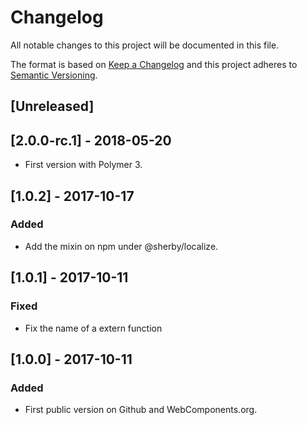 # Changelog
All notable changes to this project will be documented in this file.

The format is based on [Keep a Changelog](http://keepachangelog.com/en/1.0.0/)
and this project adheres to [Semantic Versioning](http://semver.org/spec/v2.0.0.html).

## [Unreleased]

## [2.0.0-rc.1] - 2018-05-20
- First version with Polymer 3.

## [1.0.2] - 2017-10-17
### Added
- Add the mixin on npm under @sherby/localize.

## [1.0.1] - 2017-10-11
### Fixed
- Fix the name of a extern function

## [1.0.0] - 2017-10-11
### Added
- First public version on Github and WebComponents.org.
